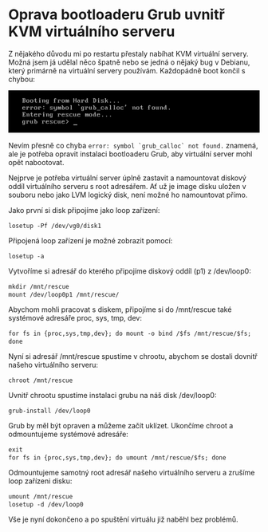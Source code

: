 # Oprava bootloaderu Grub uvnitř KVM virtuálního serveru

Z nějakého důvodu mi po restartu přestaly nabíhat KVM virtuální servery. Možná jsem já udělal něco špatně nebo se jedná o nějaký bug v Debianu, který primárně na virtuální servery používám. Každopádně boot končil s chybou:

![Grub Error](img/grub-error.png)

Nevím přesně co chyba ``error: symbol `grub_calloc` not found.`` znamená, ale je potřeba opravit instalaci bootloaderu Grub, aby virtuální server mohl opět nabootovat.

Nejprve je potřeba virtuální server úplně zastavit a namountovat diskový oddíl virtuálního serveru s root adresářem. Ať už je image disku uložen v souboru nebo jako LVM logický disk, není možné ho namountovat přímo.

Jako první si disk připojíme jako loop zařízení:

```shell
losetup -Pf /dev/vg0/disk1
```

Připojená loop zařízení je možné zobrazit pomocí:

```shell
losetup -a
```

Vytvoříme si adresář do kterého připojíme diskový oddíl (p1) z /dev/loop0:

```shell
mkdir /mnt/rescue
mount /dev/loop0p1 /mnt/rescue/
```

Abychom mohli pracovat s diskem, připojíme si do /mnt/rescue také systémové adresáře proc, sys, tmp, dev:

```shell
for fs in {proc,sys,tmp,dev}; do mount -o bind /$fs /mnt/rescue/$fs; done
```

Nyní si adresář /mnt/rescue spustíme v chrootu, abychom se dostali dovnitř našeho virtuálního serveru:

```shell
chroot /mnt/rescue
```

Uvnitř chrootu spustíme instalaci grubu na náš disk /dev/loop0:

```shell
grub-install /dev/loop0
```

Grub by měl být opraven a můžeme začít uklízet. Ukončíme chroot a odmountujeme systémové adresáře:

```shell
exit
for fs in {proc,sys,tmp,dev}; do umount /mnt/rescue/$fs; done
```

Odmountujeme samotný root adresář našeho virtuálního serveru a zrušíme loop zařízeni disku:

```shell
umount /mnt/rescue
losetup -d /dev/loop0
```

Vše je nyní dokončeno a po spuštění virtuálu již naběhl bez problémů.
